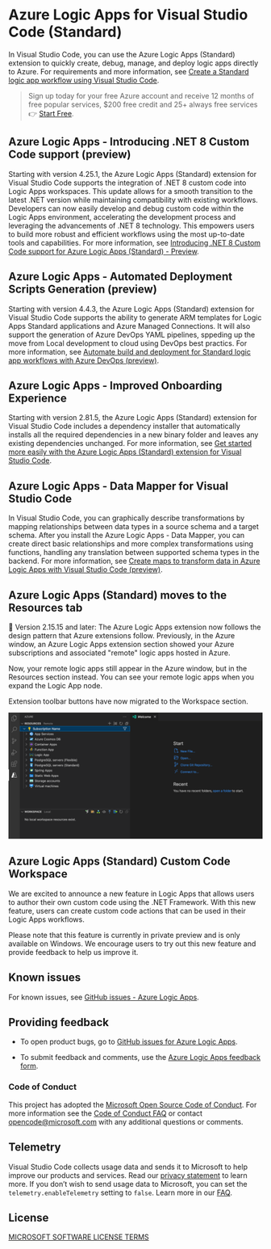 # Azure Logic Apps for Visual Studio Code (Standard)

In Visual Studio Code, you can use the Azure Logic Apps (Standard) extension to quickly create, debug, manage, and deploy logic apps directly to Azure. For requirements and more information, see [Create a Standard logic app workflow using Visual Studio Code](https://go.microsoft.com/fwlink/?linkid=2222287).

> Sign up today for your free Azure account and receive 12 months of free popular services, $200 free credit and 25+ always free services 👉 [Start Free](https://azure.microsoft.com/free/open-source).

## Azure Logic Apps - Introducing .NET 8 Custom Code support (preview)

Starting with version 4.25.1, the Azure Logic Apps (Standard) extension for Visual Studio Code supports the integration of .NET 8 custom code into Logic Apps workspaces. This update allows for a smooth transition to the latest .NET version while maintaining compatibility with existing workflows. Developers can now easily develop and debug custom code within the Logic Apps environment, accelerating the development process and leveraging the advancements of .NET 8 technology. This empowers users to build more robust and efficient workflows using the most up-to-date tools and capabilities. For more information, see [Introducing .NET 8 Custom Code support for Azure Logic Apps (Standard) - Preview](https://go.microsoft.com/fwlink/?linkid=2279312).

## Azure Logic Apps - Automated Deployment Scripts Generation (preview)

Starting with version 4.4.3, the Azure Logic Apps (Standard) extension for Visual Studio Code supports the ability to generate ARM templates for Logic Apps Standard applications and Azure Managed Connections. It will also support the generation of Azure DevOps YAML pipelines, sppeding up the move from Local development to cloud using DevOps best practics. For more information, see [Automate build and deployment for Standard logic app workflows with Azure DevOps (preview)](https://go.microsoft.com/fwlink/?linkid=2268158).

## Azure Logic Apps - Improved Onboarding Experience

Starting with version 2.81.5, the Azure Logic Apps (Standard) extension for Visual Studio Code includes a dependency installer that automatically installs all the required dependencies in a new binary folder and leaves any existing dependencies unchanged. For more information, see [Get started more easily with the Azure Logic Apps (Standard) extension for Visual Studio Code](https://go.microsoft.com/fwlink/?linkid=2254016).

## Azure Logic Apps - Data Mapper for Visual Studio Code

In Visual Studio Code, you can graphically describe transformations by mapping relationships between data types in a source schema and a target schema. After you install the Azure Logic Apps - Data Mapper, you can create direct basic relationships and more complex transformations using functions, handling any translation between supported schema types in the backend. For more information, see [Create maps to transform data in Azure Logic Apps with Visual Studio Code (preview)](https://go.microsoft.com/fwlink/?linkid=2234193).

## Azure Logic Apps (Standard) moves to the Resources tab

🎉 Version 2.15.15 and later: The Azure Logic Apps extension now follows the design pattern that Azure extensions follow. Previously, in the Azure window, an Azure Logic Apps extension section showed your Azure subscriptions and associated "remote" logic apps hosted in Azure.

Now, your remote logic apps still appear in the Azure window, but in the Resources section instead. You can see your remote logic apps when you expand the Logic App node.

Extension toolbar buttons have now migrated to the Workspace section.

![Azure Logic Apps in Resources tab.](/apps/vs-code-designer/src/assets/logicAppResources.png)

## Azure Logic Apps (Standard) Custom Code Workspace

We are excited to announce a new feature in Logic Apps that allows users to author their own custom code using the .NET Framework. With this new feature, users can create custom code actions that can be used in their Logic Apps workflows.

Please note that this feature is currently in private preview and is only available on Windows. We encourage users to try out this new feature and provide feedback to help us improve it.

## Known issues

For known issues, see [GitHub issues - Azure Logic Apps](https://github.com/Azure/LogicAppsUX/issues).

## Providing feedback

- To open product bugs, go to [GitHub issues for Azure Logic Apps](https://github.com/Azure/LogicAppsUX/issues).

- To submit feedback and comments, use the [Azure Logic Apps feedback form](https://aka.ms/lafeedback).

### Code of Conduct

This project has adopted the [Microsoft Open Source Code of Conduct](https://opensource.microsoft.com/codeofconduct/). For more information see the [Code of Conduct FAQ](https://opensource.microsoft.com/codeofconduct/faq/) or contact [opencode@microsoft.com](mailto:opencode@microsoft.com) with any additional questions or comments.

## Telemetry

Visual Studio Code collects usage data and sends it to Microsoft to help improve our products and services. Read our [privacy statement](https://go.microsoft.com/fwlink/?LinkID=528096&clcid=0x409) to learn more. If you don’t wish to send usage data to Microsoft, you can set the `telemetry.enableTelemetry` setting to `false`. Learn more in our [FAQ](https://code.visualstudio.com/docs/supporting/faq#_how-to-disable-telemetry-reporting).

## License

[MICROSOFT SOFTWARE LICENSE TERMS](https://raw.githubusercontent.com/Azure/logicapps/master/preview/LICENSE)
